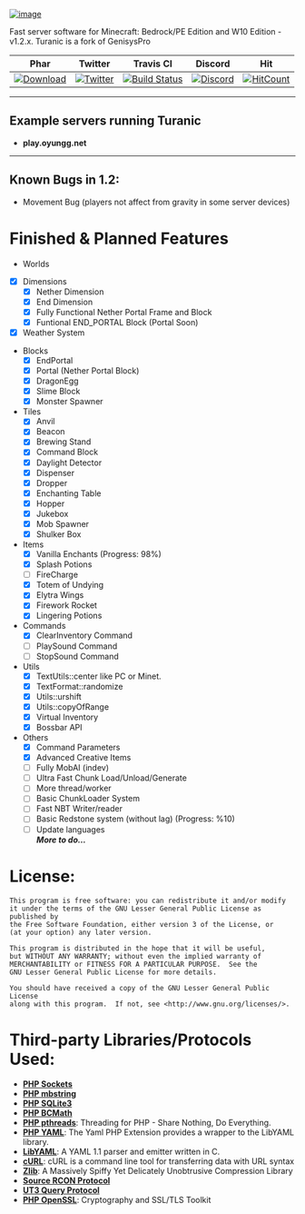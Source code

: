 [![image](https://i.hizliresim.com/1GAdvN.png)](https://github.com/TuranicTeam/Turanic)

Fast server software for Minecraft: Bedrock/PE Edition and W10 Edition - v1.2.x.
Turanic is a fork of GenisysPro

| Phar | Twitter | Travis CI | Discord | Hit |
| :---: | :---: | :---: | :---: | :---: |
 [![Download](https://img.shields.io/badge/download-latest-blue.svg)](https://jenkins.zxda.net/job/Turanic/) | [![Twitter](https://i.hizliresim.com/vJ2594.jpg)](https://twitter.com/TuranicTeam) | [![Build Status](https://travis-ci.org/TuranicTeam/Turanic.svg?branch=master)](https://travis-ci.org/TuranicTeam/Turanic) | [![Discord](https://camo.githubusercontent.com/455152269a0ed38255ed15e375084d4dd08e0c98/68747470733a2f2f696d672e736869656c64732e696f2f62616467652f636861742d6f6e253230646973636f72642d3732383944412e737667)](https://discord.gg/4GZxrdk) | [![HitCount](http://hits.dwyl.io/TuranicTeam/Turanic.svg)](http://hits.dwyl.io/TuranicTeam/Turanic) |

-------------
Example servers running Turanic
--------------------
- **play.oyungg.net**
-------------
## Known Bugs in 1.2:
- Movement Bug (players not affect from gravity in some server devices)

# Finished & Planned Features
 - Worlds
  - [x] Dimensions
    - [x] Nether Dimension
    - [x] End Dimension
    - [x] Fully Functional Nether Portal Frame and Block
    - [x] Funtional END_PORTAL Block (Portal Soon)
  - [x] Weather System
 - Blocks
   - [x] EndPortal
   - [x] Portal (Nether Portal Block)
   - [x] DragonEgg
   - [x] Slime Block
   - [x] Monster Spawner
 - Tiles
   - [x] Anvil
   - [x] Beacon
   - [x] Brewing Stand
   - [x] Command Block
   - [x] Daylight Detector
   - [x] Dispenser
   - [x] Dropper
   - [x] Enchanting Table
   - [x] Hopper
   - [x] Jukebox
   - [x] Mob Spawner
   - [x] Shulker Box
 - Items
   - [x] Vanilla Enchants (Progress: 98%)
   - [x] Splash Potions
   - [ ] FireCharge
   - [x] Totem of Undying
   - [x] Elytra Wings
   - [x] Firework Rocket
   - [x] Lingering Potions
 - Commands
   - [x] ClearInventory Command
   - [ ] PlaySound Command
   - [ ] StopSound Command
 - Utils
   - [x] TextUtils::center like PC or Minet.
   - [x] TextFormat::randomize 
   - [x] Utils::urshift
   - [x] Utils::copyOfRange
   - [x] Virtual Inventory
   - [x] Bossbar API
 - Others
   - [x] Command Parameters
   - [x] Advanced Creative Items
   - [ ] Fully MobAI (indev)
   - [ ] Ultra Fast Chunk Load/Unload/Generate
   - [ ] More thread/worker
   - [ ] Basic ChunkLoader System
   - [ ] Fast NBT Writer/reader
   - [ ] Basic Redstone system (without lag) (Progress: %10)
   - [ ] Update languages
<br />***More to do...***

# License:
```
This program is free software: you can redistribute it and/or modify
it under the terms of the GNU Lesser General Public License as published by
the Free Software Foundation, either version 3 of the License, or
(at your option) any later version.

This program is distributed in the hope that it will be useful,
but WITHOUT ANY WARRANTY; without even the implied warranty of
MERCHANTABILITY or FITNESS FOR A PARTICULAR PURPOSE.  See the
GNU Lesser General Public License for more details.

You should have received a copy of the GNU Lesser General Public License
along with this program.  If not, see <http://www.gnu.org/licenses/>.
```

# Third-party Libraries/Protocols Used:
* __[PHP Sockets](http://php.net/manual/en/book.sockets.php)__
* __[PHP mbstring](http://php.net/manual/en/book.mbstring.php)__
* __[PHP SQLite3](http://php.net/manual/en/book.sqlite3.php)__
* __[PHP BCMath](http://php.net/manual/en/book.bc.php)__
* __[PHP pthreads](http://pthreads.org/)__: Threading for PHP - Share Nothing, Do Everything.
* __[PHP YAML](https://code.google.com/p/php-yaml/)__: The Yaml PHP Extension provides a wrapper to the LibYAML library.
* __[LibYAML](http://pyyaml.org/wiki/LibYAML)__: A YAML 1.1 parser and emitter written in C.
* __[cURL](http://curl.haxx.se/)__: cURL is a command line tool for transferring data with URL syntax
* __[Zlib](http://www.zlib.net/)__: A Massively Spiffy Yet Delicately Unobtrusive Compression Library
* __[Source RCON Protocol](https://developer.valvesoftware.com/wiki/Source_RCON_Protocol)__
* __[UT3 Query Protocol](http://wiki.unrealadmin.org/UT3_query_protocol)__
* __[PHP OpenSSL](http://php.net/manual/en/book.openssl.php)__: Cryptography and SSL/TLS Toolkit
